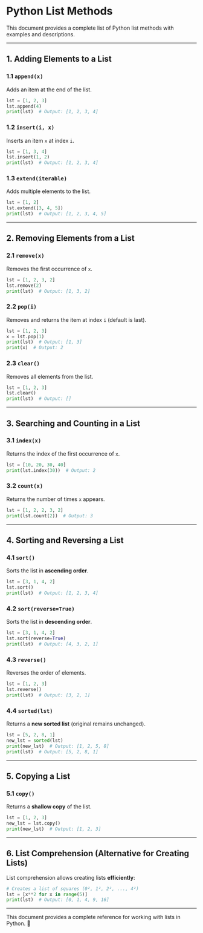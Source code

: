 # Python List Methods

This document provides a complete list of Python list methods with examples and descriptions.

---

## **1. Adding Elements to a List**

### **1.1 `append(x)`**
Adds an item at the end of the list.
```python
lst = [1, 2, 3]
lst.append(4)
print(lst)  # Output: [1, 2, 3, 4]
```

### **1.2 `insert(i, x)`**
Inserts an item `x` at index `i`.
```python
lst = [1, 3, 4]
lst.insert(1, 2)
print(lst)  # Output: [1, 2, 3, 4]
```

### **1.3 `extend(iterable)`**
Adds multiple elements to the list.
```python
lst = [1, 2]
lst.extend([3, 4, 5])
print(lst)  # Output: [1, 2, 3, 4, 5]
```

---

## **2. Removing Elements from a List**

### **2.1 `remove(x)`**
Removes the first occurrence of `x`.
```python
lst = [1, 2, 3, 2]
lst.remove(2)
print(lst)  # Output: [1, 3, 2]
```

### **2.2 `pop(i)`**
Removes and returns the item at index `i` (default is last).
```python
lst = [1, 2, 3]
x = lst.pop(1)
print(lst)  # Output: [1, 3]
print(x)  # Output: 2
```

### **2.3 `clear()`**
Removes all elements from the list.
```python
lst = [1, 2, 3]
lst.clear()
print(lst)  # Output: []
```

---

## **3. Searching and Counting in a List**

### **3.1 `index(x)`**
Returns the index of the first occurrence of `x`.
```python
lst = [10, 20, 30, 40]
print(lst.index(30))  # Output: 2
```

### **3.2 `count(x)`**
Returns the number of times `x` appears.
```python
lst = [1, 2, 2, 3, 2]
print(lst.count(2))  # Output: 3
```

---

## **4. Sorting and Reversing a List**

### **4.1 `sort()`**
Sorts the list in **ascending order**.
```python
lst = [3, 1, 4, 2]
lst.sort()
print(lst)  # Output: [1, 2, 3, 4]
```

### **4.2 `sort(reverse=True)`**
Sorts the list in **descending order**.
```python
lst = [3, 1, 4, 2]
lst.sort(reverse=True)
print(lst)  # Output: [4, 3, 2, 1]
```

### **4.3 `reverse()`**
Reverses the order of elements.
```python
lst = [1, 2, 3]
lst.reverse()
print(lst)  # Output: [3, 2, 1]
```

### **4.4 `sorted(lst)`**
Returns a **new sorted list** (original remains unchanged).
```python
lst = [5, 2, 8, 1]
new_lst = sorted(lst)
print(new_lst)  # Output: [1, 2, 5, 8]
print(lst)  # Output: [5, 2, 8, 1]
```

---

## **5. Copying a List**

### **5.1 `copy()`**
Returns a **shallow copy** of the list.
```python
lst = [1, 2, 3]
new_lst = lst.copy()
print(new_lst)  # Output: [1, 2, 3]
```

---

## **6. List Comprehension (Alternative for Creating Lists)**

List comprehension allows creating lists **efficiently**:
```python
# Creates a list of squares (0², 1², 2², ..., 4²)
lst = [x**2 for x in range(5)]
print(lst)  # Output: [0, 1, 4, 9, 16]
```

---

This document provides a complete reference for working with lists in Python. 🚀

